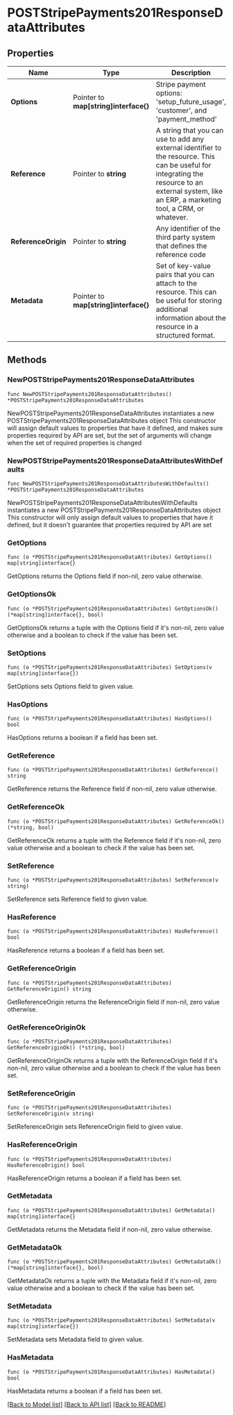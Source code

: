 # POSTStripePayments201ResponseDataAttributes

## Properties

Name | Type | Description | Notes
------------ | ------------- | ------------- | -------------
**Options** | Pointer to **map[string]interface{}** | Stripe payment options: &#39;setup_future_usage&#39;, &#39;customer&#39;, and &#39;payment_method&#39; | [optional] 
**Reference** | Pointer to **string** | A string that you can use to add any external identifier to the resource. This can be useful for integrating the resource to an external system, like an ERP, a marketing tool, a CRM, or whatever. | [optional] 
**ReferenceOrigin** | Pointer to **string** | Any identifier of the third party system that defines the reference code | [optional] 
**Metadata** | Pointer to **map[string]interface{}** | Set of key-value pairs that you can attach to the resource. This can be useful for storing additional information about the resource in a structured format. | [optional] 

## Methods

### NewPOSTStripePayments201ResponseDataAttributes

`func NewPOSTStripePayments201ResponseDataAttributes() *POSTStripePayments201ResponseDataAttributes`

NewPOSTStripePayments201ResponseDataAttributes instantiates a new POSTStripePayments201ResponseDataAttributes object
This constructor will assign default values to properties that have it defined,
and makes sure properties required by API are set, but the set of arguments
will change when the set of required properties is changed

### NewPOSTStripePayments201ResponseDataAttributesWithDefaults

`func NewPOSTStripePayments201ResponseDataAttributesWithDefaults() *POSTStripePayments201ResponseDataAttributes`

NewPOSTStripePayments201ResponseDataAttributesWithDefaults instantiates a new POSTStripePayments201ResponseDataAttributes object
This constructor will only assign default values to properties that have it defined,
but it doesn't guarantee that properties required by API are set

### GetOptions

`func (o *POSTStripePayments201ResponseDataAttributes) GetOptions() map[string]interface{}`

GetOptions returns the Options field if non-nil, zero value otherwise.

### GetOptionsOk

`func (o *POSTStripePayments201ResponseDataAttributes) GetOptionsOk() (*map[string]interface{}, bool)`

GetOptionsOk returns a tuple with the Options field if it's non-nil, zero value otherwise
and a boolean to check if the value has been set.

### SetOptions

`func (o *POSTStripePayments201ResponseDataAttributes) SetOptions(v map[string]interface{})`

SetOptions sets Options field to given value.

### HasOptions

`func (o *POSTStripePayments201ResponseDataAttributes) HasOptions() bool`

HasOptions returns a boolean if a field has been set.

### GetReference

`func (o *POSTStripePayments201ResponseDataAttributes) GetReference() string`

GetReference returns the Reference field if non-nil, zero value otherwise.

### GetReferenceOk

`func (o *POSTStripePayments201ResponseDataAttributes) GetReferenceOk() (*string, bool)`

GetReferenceOk returns a tuple with the Reference field if it's non-nil, zero value otherwise
and a boolean to check if the value has been set.

### SetReference

`func (o *POSTStripePayments201ResponseDataAttributes) SetReference(v string)`

SetReference sets Reference field to given value.

### HasReference

`func (o *POSTStripePayments201ResponseDataAttributes) HasReference() bool`

HasReference returns a boolean if a field has been set.

### GetReferenceOrigin

`func (o *POSTStripePayments201ResponseDataAttributes) GetReferenceOrigin() string`

GetReferenceOrigin returns the ReferenceOrigin field if non-nil, zero value otherwise.

### GetReferenceOriginOk

`func (o *POSTStripePayments201ResponseDataAttributes) GetReferenceOriginOk() (*string, bool)`

GetReferenceOriginOk returns a tuple with the ReferenceOrigin field if it's non-nil, zero value otherwise
and a boolean to check if the value has been set.

### SetReferenceOrigin

`func (o *POSTStripePayments201ResponseDataAttributes) SetReferenceOrigin(v string)`

SetReferenceOrigin sets ReferenceOrigin field to given value.

### HasReferenceOrigin

`func (o *POSTStripePayments201ResponseDataAttributes) HasReferenceOrigin() bool`

HasReferenceOrigin returns a boolean if a field has been set.

### GetMetadata

`func (o *POSTStripePayments201ResponseDataAttributes) GetMetadata() map[string]interface{}`

GetMetadata returns the Metadata field if non-nil, zero value otherwise.

### GetMetadataOk

`func (o *POSTStripePayments201ResponseDataAttributes) GetMetadataOk() (*map[string]interface{}, bool)`

GetMetadataOk returns a tuple with the Metadata field if it's non-nil, zero value otherwise
and a boolean to check if the value has been set.

### SetMetadata

`func (o *POSTStripePayments201ResponseDataAttributes) SetMetadata(v map[string]interface{})`

SetMetadata sets Metadata field to given value.

### HasMetadata

`func (o *POSTStripePayments201ResponseDataAttributes) HasMetadata() bool`

HasMetadata returns a boolean if a field has been set.


[[Back to Model list]](../README.md#documentation-for-models) [[Back to API list]](../README.md#documentation-for-api-endpoints) [[Back to README]](../README.md)


